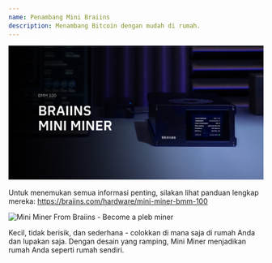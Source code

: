 ```yaml
---
name: Penambang Mini Braiins
description: Menambang Bitcoin dengan mudah di rumah.
---
```

![cover](assets/cover.webp)

Untuk menemukan semua informasi penting, silakan lihat panduan lengkap mereka: https://braiins.com/hardware/mini-miner-bmm-100

![ Mini Miner From Braiins - Become a pleb miner  ](https://youtu.be/QXonFfguymw?si=_bq5pd_85xmUBZiw)

Kecil, tidak berisik, dan sederhana - colokkan di mana saja di rumah Anda dan lupakan saja. Dengan desain yang ramping, Mini Miner menjadikan rumah Anda seperti rumah sendiri.